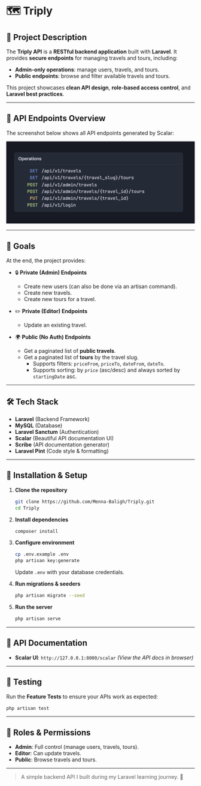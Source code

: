 # 🗺️ Triply

## 📖 Project Description
The **Triply API** is a **RESTful backend application** built with **Laravel**.
It provides **secure endpoints** for managing travels and tours, including:

* **Admin-only operations**: manage users, travels, and tours.
* **Public endpoints**: browse and filter available travels and tours.

This project showcases **clean API design**, **role-based access control**, and **Laravel best practices**.

---
## 📌 API Endpoints Overview

The screenshot below shows all API endpoints generated by Scalar:

![API Endpoints Overview](Endpoints.PNG)

---

## 🎯 Goals
At the end, the project provides:

- 🔒 **Private (Admin) Endpoints**
  - Create new users (can also be done via an artisan command).
  - Create new travels.
  - Create new tours for a travel.

- ✏️ **Private (Editor) Endpoints**
  - Update an existing travel.

- 🌍 **Public (No Auth) Endpoints**
  - Get a paginated list of **public travels**.
  - Get a paginated list of **tours** by the travel slug.
    - Supports filters: `priceFrom`, `priceTo`, `dateFrom`, `dateTo`.
    - Supports sorting: by `price` (asc/desc) and always sorted by `startingDate` asc.

---

## 🛠️ Tech Stack
- **Laravel** (Backend Framework)
- **MySQL** (Database)
- **Laravel Sanctum** (Authentication)
- **Scalar** (Beautiful API documentation UI)
- **Scribe** (API documentation generator)
- **Laravel Pint** (Code style & formatting)

---

## 🚀 Installation & Setup

1. **Clone the repository**
   ```bash
   git clone https://github.com/Menna-Baligh/Triply.git
   cd Triply
   ```

2. **Install dependencies**
   ```bash
   composer install
   ```

3. **Configure environment**
   ```bash
   cp .env.example .env
   php artisan key:generate
   ```

   Update `.env` with your database credentials.

4. **Run migrations & seeders**
   ```bash
   php artisan migrate --seed
   ```

5. **Run the server**
   ```bash
   php artisan serve
   ```

---

## 📌 API Documentation
- **Scalar UI**: `http://127.0.0.1:8000/scalar`
*(View the API docs in browser)*

---

## 🧪 Testing
Run the **Feature Tests** to ensure your APIs work as expected:
```bash
php artisan test
```

---

## 👤 Roles & Permissions
- **Admin**: Full control (manage users, travels, tours).
- **Editor**: Can update travels.
- **Public**: Browse travels and tours.

---
> A simple backend API I built during my Laravel learning journey. 🌱


